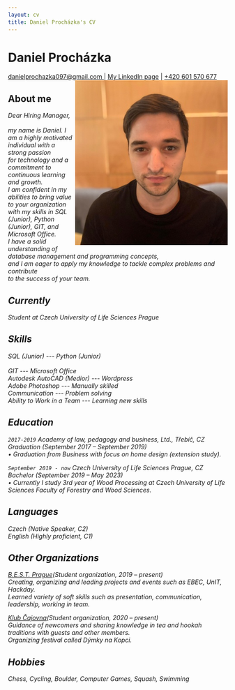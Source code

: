 ```yaml
---
layout: cv
title: Daniel Procházka's CV
---
```

# Daniel Procházka

<div id="webaddress">
<a href="danielprochazka097@gmail.com">danielprochazka097@gmail.com </a>
| <a href="https://www.linkedin.com/in/daniel-procházka-450a5722a/">My LinkedIn page</a>
    | <a href="+420 601 570 677">+420 601 570 677 </a>
</div>

<img src="images\Dan CV web.jpg" align="right">

## About me
<i>Dear Hiring Manager, <br>
<br>
<i>my name is Daniel. I am a highly motivated individual with a strong passion <br>
<i>for technology and a commitment to continuous learning and growth. <br>
<i>I am confident in my abilities to bring value to your organization <br>
<i>with my skills in SQL (Junior), Python (Junior), GIT, and Microsoft Office. <br>
<i>I have a solid understanding of database management and programming concepts,<br> 
<i>and I am eager to apply my knowledge to tackle complex problems and contribute <br>
<i>to the success of your team.


## Currently

Student at Czech University of Life Sciences Prague

## Skills 
SQL (Junior) --- Python (Junior)<br>	
GIT --- Microsoft Office<br> 
Autodesk AutoCAD (Medior) --- Wordpress<br>
Adobe Photoshop --- Manually skilled<br>
Communication --- Problem solving<br> 
Ability to Work in a Team --- Learning new skills<br> 



## Education

`2017-2019`
<i>Academy of law, pedagogy and business, Ltd., Třebíč, CZ
<i>Graduation (September 2017 – September 2019)<br> 
<i>•	Graduation from Business with focus on home design (extension study).

`September 2019 - now`
<i>Czech University of Life Sciences Prague, CZ
<i>Bachelor (September 2019 – May 2023)<br> 
<i>•	Currently I study 3rd year of Wood Processing at Czech University of Life Sciences Faculty of Forestry and Wood Sciences.

## Languages
Czech (Native Speaker, C2)<br> 
English (Highly proficient, C1)<br>
	

## Other Organizations


[B.E.S.T. Prague](https://bestprague.cz/)(Student organization, 2019 – present)<br> 
    Creating, organizing and leading projects and events such as EBEC, UnIT, Hackday.<br> 
    Learned variety of soft skills such as presentation, communication, leadership, working in team.<br> 

[Klub Čajovna](https://www.facebook.com/KlubCajovna)(Student organization, 2020 – present)<br> 
    Guidance of newcomers and sharing knowledge in tea and hookah traditions with guests and other members.<br> 
    Organizing festival called Dýmky na Kopci.


## Hobbies
Chess, Cycling, Boulder, Computer Games, Squash, Swimming


<!-- ### Footer

Last updated: February 03 2022 -->


